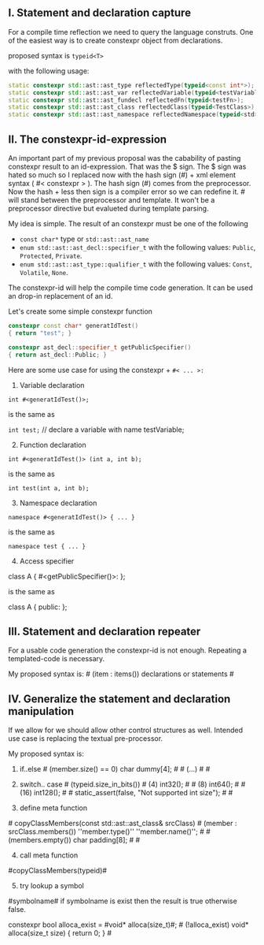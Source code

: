 ## I. Statement and declaration capture

For a compile time reflection we need to query the language construts. One of the easiest way is to create constexpr object from declarations.

proposed syntax is `typeid<T>`

with the following usage:

```C++
static constexpr std::ast::ast_type reflectedType(typeid<const int*>);
static constexpr std::ast::ast_var reflectedVariable(typeid<testVariable>);
static constexpr std::ast::ast_fundecl reflectedFn(typeid<testFn>);
static constexpr std::ast::ast_class reflectedClass(typeid<TestClass>);
static constexpr std::ast::ast_namespace reflectedNamespace(typeid<std>);
```


## II. The constexpr-id-expression

  An important part of my previous proposal was the cabability of pasting constexpr result to an id-expression. That was the $ sign. The $ sign was hated so much so I replaced now with the hash sign (#) + xml element syntax ( #< constexpr > ). The hash sign (#) comes from the preprocessor. Now the hash + less then sign is a compiler error so we can redefine it. #<element> will stand between the preprocessor and template. It won't be a preprocessor directive but evalueted during template parsing.

  My idea is simple. The result of an constexpr must be one of the following

  - `const char*` type or `std::ast::ast_name`
  - `enum std::ast::ast_decl::specifier_t` with the following values: `Public`, `Protected`, `Private`.
  - `enum std::ast::ast_type::qualifier_t` with the following values: `Const`, `Volatile`, `None`.

The constexpr-id will help the compile time code generation. It can be used an drop-in replacement of an id.

Let's create some simple constexpr function

```C++
constexpr const char* generatIdTest()
{ return "test"; }

constexpr ast_decl::specifier_t getPublicSpecifier()
{ return ast_decl::Public; }
```

Here are some use case for using the constexpr + `#< ... >:`

1. Variable declaration
  
  `int #<generatIdTest()>;`
  
  is the same as
  
  `int test;` // declare a variable with name testVariable;
  
2. Function declaration
  
  `int #<generatIdTest()> (int a, int b);`
  
  is the same as
  
  `int test(int a, int b);`
  
3. Namespace declaration
  
  `namespace #<generatIdTest()> { ... }`
  
  is the same as
  
  `namespace test { ... }`
  
4. Access specifier
  
  class A
  {
    #<getPublicSpecifier()>:
  };
  
  is the same as

  class A
  {
    public:
  };


## III. Statement and declaration repeater

For a usable code generation the constexpr-id is not enough. Repeating a templated-code is necessary.

My proposed syntax is:
  #<for> (item : items())
     declarations or
     statements
  #</for>

## IV. Generalize the statement and declaration manipulation

If we allow for we should allow other control structures as well. Intended use case is replacing the textual pre-processor.

My proposed syntax is:

1. if..else
  #<if> (member.size() == 0)
    char dummy[4];
  #<else>
    #<if> (...)
    #</if>
  #</if>

2. switch.. case
  #<switch> (typeid<int>.size_in_bits())
    #<case> (4)
      int32();
    #</case>
    #<case> (8)
      int64();
    #</case>
    #<case> (16)
      int128();
    #</case>
    #<default>
      static_assert(false, "Not supported int size");
    #</default>
  #</switch>

3. define meta function

#<define> copyClassMembers(const std::ast::ast_class& srcClass)
  #<for> (member : srcClass.members())
    ''member.type()'' ''member.name()'';
  #</for>
  #<if> (members.empty())
     char padding[8];
  #</if>
#</define>

4. call meta function

#<call>copyClassMembers(typeid<TestClass>)#</call>

5. try lookup a symbol

#<lookup>symbolname#</lookup>
if symbolname is exist then the result is true otherwise false.

constexpr bool alloca_exist = #<lookup>void* alloca(size_t)#</lookup>;
#<if> (!alloca_exist)
void* alloca(size_t size)
{
  return 0;
}
#</if>

